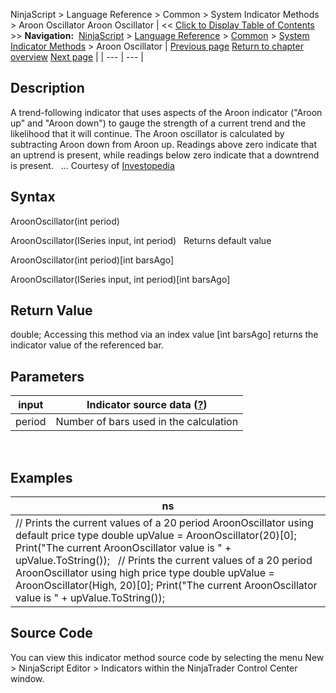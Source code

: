 ﻿
NinjaScript > Language Reference > Common > System Indicator Methods > Aroon Oscillator
Aroon Oscillator
| << [Click to Display Table of Contents](aroon_oscillator.md) >> **Navigation:**     [NinjaScript](ninjascript.md) > [Language Reference](language_reference_wip.md) > [Common](common.md) > [System Indicator Methods](indicators.md) > Aroon Oscillator | [Previous page](aroon.md) [Return to chapter overview](indicators.md) [Next page](average_directional_index_adx.md) |
| --- | --- |
## Description
A trend-following indicator that uses aspects of the Aroon indicator ("Aroon up" and "Aroon down") to gauge the strength of a current trend and the likelihood that it will continue. The Aroon oscillator is calculated by subtracting Aroon down from Aroon up. Readings above zero indicate that an uptrend is present, while readings below zero indicate that a downtrend is present.
 
... Courtesy of [Investopedia](http://investopedia.com/terms/a/aroonoscillator.asp)

## Syntax
AroonOscillator(int period)  

AroonOscillator(ISeries<double> input, int period)
 
Returns default value  

AroonOscillator(int period)[int barsAgo]  

AroonOscillator(ISeries<double> input, int period)[int barsAgo]

## Return Value
double; Accessing this method via an index value [int barsAgo] returns the indicator value of the referenced bar.

## Parameters
| input | Indicator source data ([?](valid_input_data_for_indicator.md)) |
| --- | --- |
| period | Number of bars used in the calculation |
 
## 
## Examples
| ns |
| --- |
| // Prints the current values of a 20 period AroonOscillator using default price type double upValue = AroonOscillator(20)[0]; Print("The current AroonOscillator value is " + upValue.ToString());   // Prints the current values of a 20 period AroonOscillator using high price type double upValue = AroonOscillator(High, 20)[0]; Print("The current AroonOscillator value is " + upValue.ToString()); |

## Source Code
You can view this indicator method source code by selecting the menu New > NinjaScript Editor > Indicators within the NinjaTrader Control Center window.


